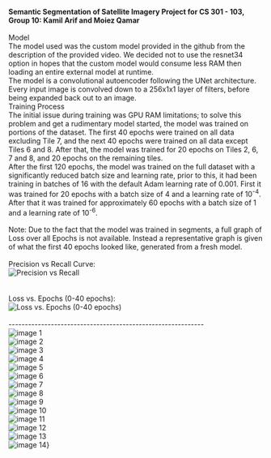 **Semantic Segmentation of Satellite Imagery Project for CS 301 - 103,**\
**Group 10: Kamil Arif and Moiez Qamar**\
\
Model\
The model used was the custom model provided in the github from the description of the provided video. We decided not to use the resnet34 option in hopes that the custom model would consume less RAM then loading an entire external model at runtime.\
The model is a convolutional autoencoder following the UNet architecture. Every input image is convolved down to a 256x1x1 layer of filters, before being expanded back out to an image.  \
Training Process\
The initial issue during training was GPU RAM limitations; to solve this problem and get a rudimentary model started, the model was trained on portions of the dataset. The first 40 epochs were trained on all data excluding Tile 7, and the next 40 epochs were trained on all data except Tiles 6 and 8. After that, the model was trained for 20 epochs on Tiles 2, 6, 7 and 8, and 20 epochs on the remaining tiles.\
After the first 120 epochs, the model was trained on the full dataset with a significantly reduced batch size and learning rate, prior to this, it had been training in batches of 16 with the default Adam learning rate of 0.001. First it was trained for 20 epochs with a batch size of 4 and a learning rate of 10<sup>-4</sup>. After that it was trained for approximately 60 epochs with a batch size of 1 and a learning rate of 10<sup>-6</sup>.\
\
Note: Due to the fact that the model was trained in segments, a full graph of Loss over all Epochs is not available. Instead a representative graph is given of what the first 40 epochs looked like, generated from a fresh model. \
\
  Precision vs Recall Curve:\
![Precision vs Recall](https://github.com/moqm25/CS301_Project/blob/milestone-2/images/Precision%20vs%20Recall.png)\
\
\
  Loss vs. Epochs (0-40 epochs):\
![Loss vs. Epochs (0-40 epochs)](https://github.com/moqm25/CS301_Project/blob/milestone-2/images/Training%20and%20Validation%20Loss.png)\
  \
  ------------------------------------------------------------\
  ![image 1](https://github.com/moqm25/CS301_Project/blob/milestone-2/images/image%201.png)\
  ![image 2](https://github.com/moqm25/CS301_Project/blob/milestone-2/images/image%202.png)  \
  ![image 3](https://github.com/moqm25/CS301_Project/blob/milestone-2/images/image%203.png)\
  ![image 4](https://github.com/moqm25/CS301_Project/blob/milestone-2/images/image%204.png)\
  ![image 5](https://github.com/moqm25/CS301_Project/blob/milestone-2/images/image%205.png)\
  ![image 6](https://github.com/moqm25/CS301_Project/blob/milestone-2/images/image%206.png)\
  ![image 7](https://github.com/moqm25/CS301_Project/blob/milestone-2/images/image%207.png)\
  ![image 8](https://github.com/moqm25/CS301_Project/blob/milestone-2/images/image%208.png)\
  ![image 9](https://github.com/moqm25/CS301_Project/blob/milestone-2/images/image%209.png)\
  ![image 10](https://github.com/moqm25/CS301_Project/blob/milestone-2/images/image%2010.png)\
  ![image 11](https://github.com/moqm25/CS301_Project/blob/milestone-2/images/image%2011.png)\
  ![image 12](https://github.com/moqm25/CS301_Project/blob/milestone-2/images/image%2012.png)\
  ![image 13](https://github.com/moqm25/CS301_Project/blob/milestone-2/images/image%2013.png)\
  ![image 14](https://github.com/moqm25/CS301_Project/blob/milestone-2/images/image%2014.png)}
